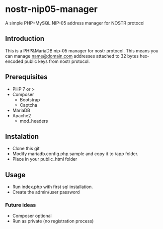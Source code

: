 # nostr-nip05-manager
A simple PHP+MySQL NIP-05 address manager for NOSTR protocol

## Introduction
This is a PHP&MariaDB nip-05 manager for nostr protocol. This means you can manage name@domain.com addresses attached to 32 bytes hex-encoded public keys from nostr protocol.

## Prerequisites
- PHP 7 or >
- Composer
    - Bootstrap
    - Captcha
- MariaDB
- Apache2
    -  mod_headers

## Instalation 
- Clone this git
- Modify mariadb.config.php.sample and copy it to /app folder.
- Place in your public_html folder

## Usage
- Run index.php with first sql installation.
- Create the admin/user password

### Future ideas
- Composer optional
- Run as private (no registration process)